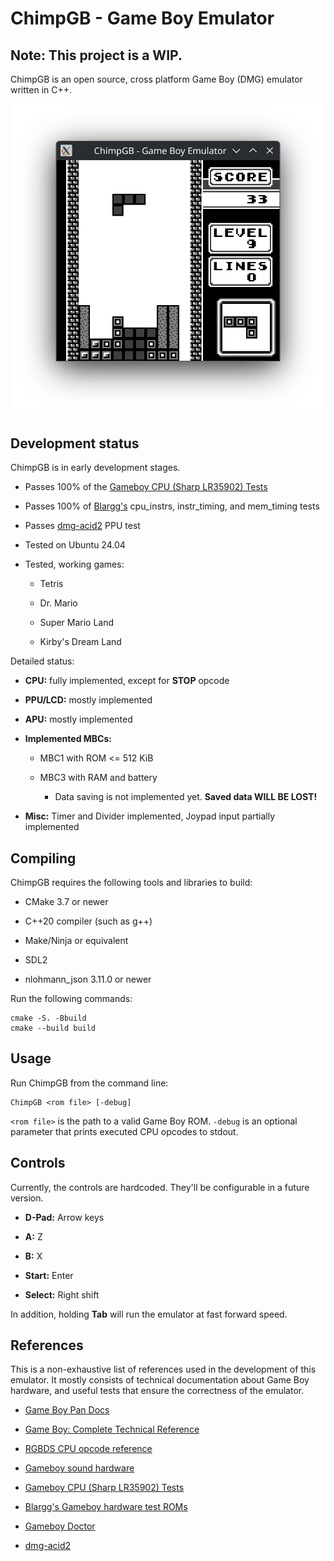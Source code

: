 # ChimpGB - Game Boy Emulator
## Note: This project is a WIP.

ChimpGB is an open source, cross platform Game Boy (DMG) emulator written in C++.

<picture>
    <img src="images/screenshot.png" alt="ChimpGB running Tetris">
</picture>

## Development status

ChimpGB is in early development stages.

- Passes 100% of the [Gameboy CPU (Sharp LR35902) Tests](https://github.com/SingleStepTests/GameboyCPUTests)

- Passes 100% of [Blargg's](https://github.com/retrio/gb-test-roms/tree/master) cpu\_instrs, instr\_timing, and mem\_timing tests

- Passes [dmg-acid2](https://github.com/mattcurrie/dmg-acid2) PPU test

- Tested on Ubuntu 24.04

- Tested, working games:

    - Tetris

    - Dr. Mario

    - Super Mario Land

    - Kirby's Dream Land

Detailed status:

- **CPU:** fully implemented, except for **STOP** opcode

- **PPU/LCD:** mostly implemented

- **APU:** mostly implemented

- **Implemented MBCs:**

    - MBC1 with ROM <= 512 KiB

    - MBC3 with RAM and battery

        - Data saving is not implemented yet. **Saved data WILL BE LOST!**

- **Misc:** Timer and Divider implemented, Joypad input partially implemented

## Compiling

ChimpGB requires the following tools and libraries to build:

- CMake 3.7 or newer

- C++20 compiler (such as g++)

- Make/Ninja or equivalent

- SDL2

- nlohmann_json 3.11.0 or newer

Run the following commands:

```
cmake -S. -Bbuild
cmake --build build
```

## Usage

Run ChimpGB from the command line:

```
ChimpGB <rom file> [-debug]
```

`<rom file>` is the path to a valid Game Boy ROM. `-debug` is an optional parameter that prints executed CPU opcodes to stdout.

## Controls

Currently, the controls are hardcoded. They'll be configurable in a future version.

- **D-Pad:** Arrow keys

- **A:** Z

- **B:** X

- **Start:** Enter

- **Select:** Right shift

In addition, holding **Tab** will run the emulator at fast forward speed.

## References

This is a non-exhaustive list of references used in the development of this emulator. It mostly consists of technical documentation about Game Boy hardware, and useful tests that ensure the correctness of the emulator.

- [Game Boy Pan Docs](https://gbdev.io/pandocs/)

- [Game Boy: Complete Technical Reference](https://gekkio.fi/files/gb-docs/gbctr.pdf)

- [RGBDS CPU opcode reference](https://rgbds.gbdev.io/docs/v0.9.3/gbz80.7)

- [Gameboy sound hardware](https://gbdev.gg8.se/wiki/articles/Gameboy_sound_hardware)

- [Gameboy CPU (Sharp LR35902) Tests](https://github.com/SingleStepTests/GameboyCPUTests)

- [Blargg's Gameboy hardware test ROMs](https://github.com/retrio/gb-test-roms)

- [Gameboy Doctor](https://github.com/robert/gameboy-doctor)

- [dmg-acid2](https://github.com/mattcurrie/dmg-acid2)
